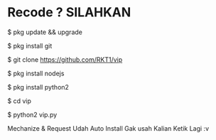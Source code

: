 # Recode ? SILAHKAN


$ pkg update && upgrade

$ pkg install git

$ git clone https://github.com/RKT1/vip

$ pkg install nodejs

$ pkg install python2 

$ cd vip

$ python2 vip.py

Mechanize & Request Udah Auto Install Gak usah Kalian Ketik Lagi :v
